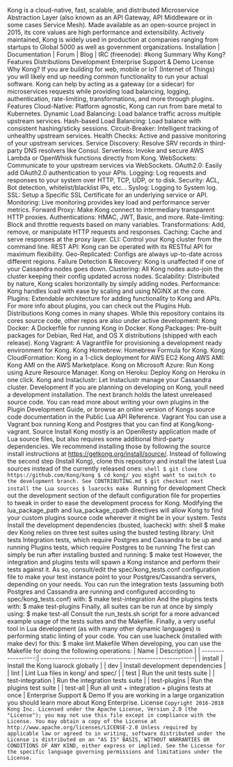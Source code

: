 Kong is a cloud-native, fast, scalable, and distributed Microservice Abstraction Layer (also known as an API Gateway, API Middleware or in some cases Service Mesh). Made available as an open-source project in 2015, its core values are high performance and extensibility. Actively maintained, Kong is widely used in production at companies ranging from startups to Global 5000 as well as government organizations. Installation | Documentation | Forum | Blog | IRC (freenode): #kong Summary Why Kong? Features Distributions Development Enterprise Support & Demo License Why Kong? If you are building for web, mobile or IoT (Internet of Things) you will likely end up needing common functionality to run your actual software. Kong can help by acting as a gateway (or a sidecar) for microservices requests while providing load balancing, logging, authentication, rate-limiting, transformations, and more through plugins. Features Cloud-Native: Platform agnostic, Kong can run from bare metal to Kubernetes. Dynamic Load Balancing: Load balance traffic across multiple upstream services. Hash-based Load Balancing: Load balance with consistent hashing/sticky sessions. Circuit-Breaker: Intelligent tracking of unhealthy upstream services. Health Checks: Active and passive monitoring of your upstream services. Service Discovery: Resolve SRV records in third-party DNS resolvers like Consul. Serverless: Invoke and secure AWS Lambda or OpenWhisk functions directly from Kong. WebSockets: Communicate to your upstream services via WebSockets. OAuth2.0: Easily add OAuth2.0 authentication to your APIs. Logging: Log requests and responses to your system over HTTP, TCP, UDP, or to disk. Security: ACL, Bot detection, whitelist/blacklist IPs, etc... Syslog: Logging to System log. SSL: Setup a Specific SSL Certificate for an underlying service or API. Monitoring: Live monitoring provides key load and performance server metrics. Forward Proxy: Make Kong connect to intermediary transparent HTTP proxies. Authentications: HMAC, JWT, Basic, and more. Rate-limiting: Block and throttle requests based on many variables. Transformations: Add, remove, or manipulate HTTP requests and responses. Caching: Cache and serve responses at the proxy layer. CLI: Control your Kong cluster from the command line. REST API: Kong can be operated with its RESTful API for maximum flexibility. Geo-Replicated: Configs are always up-to-date across different regions. Failure Detection & Recovery: Kong is unaffected if one of your Cassandra nodes goes down. Clustering: All Kong nodes auto-join the cluster keeping their config updated across nodes. Scalability: Distributed by nature, Kong scales horizontally by simply adding nodes. Performance: Kong handles load with ease by scaling and using NGINX at the core. Plugins: Extendable architecture for adding functionality to Kong and APIs. For more info about plugins, you can check out the Plugins Hub. Distributions Kong comes in many shapes. While this repository contains its cores source code, other repos are also under active development: Kong Docker: A Dockerfile for running Kong in Docker. Kong Packages: Pre-built packages for Debian, Red Hat, and OS X distributions (shipped with each release). Kong Vagrant: A Vagrantfile for provisioning a development ready environment for Kong. Kong Homebrew: Homebrew Formula for Kong. Kong CloudFormation: Kong in a 1-click deployment for AWS EC2 Kong AWS AMI: Kong AMI on the AWS Marketplace. Kong on Microsoft Azure: Run Kong using Azure Resource Manager. Kong on Heroku: Deploy Kong on Heroku in one click. Kong and Instaclustr: Let Instaclustr manage your Cassandra cluster. Development If you are planning on developing on Kong, youll need a development installation. The next branch holds the latest unreleased source code. You can read more about writing your own plugins in the Plugin Development Guide, or browse an online version of Kongs source code documentation in the Public Lua API Reference. Vagrant You can use a Vagrant box running Kong and Postgres that you can find at Kong/kong-vagrant. Source Install Kong mostly is an OpenResty application made of Lua source files, but also requires some additional third-party dependencies. We recommend installing those by following the source install instructions at https://getkong.org/install/source/. Instead of following the second step (Install Kong), clone this repository and install the latest Lua sources instead of the currently released ones: ```shell $ git clone https://github.com/Kong/kong $ cd kong/ you might want to switch to the development branch. See CONTRIBUTING.md $ git checkout next install the Lua sources $ luarocks make ``` Running for development Check out the development section of the default configuration file for properties to tweak in order to ease the development process for Kong. Modifying the lua_package_path and lua_package_cpath directives will allow Kong to find your custom plugins source code wherever it might be in your system. Tests Install the development dependencies (busted, luacheck) with: shell $ make dev Kong relies on three test suites using the busted testing library: Unit tests Integration tests, which require Postgres and Cassandra to be up and running Plugins tests, which require Postgres to be running The first can simply be run after installing busted and running: $ make test However, the integration and plugins tests will spawn a Kong instance and perform their tests against it. As so, consult/edit the spec/kong_tests.conf configuration file to make your test instance point to your Postgres/Cassandra servers, depending on your needs. You can run the integration tests (assuming both Postgres and Cassandra are running and configured according to spec/kong_tests.conf) with: $ make test-integration And the plugins tests with: $ make test-plugins Finally, all suites can be run at once by simply using: $ make test-all Consult the run_tests.sh script for a more advanced example usage of the tests suites and the Makefile. Finally, a very useful tool in Lua development (as with many other dynamic languages) is performing static linting of your code. You can use luacheck (installed with make dev) for this: $ make lint Makefile When developing, you can use the Makefile for doing the following operations: | Name | Description | | ------------------:| -------------------------------------------------------| | install | Install the Kong luarock globally | | dev | Install development dependencies | | lint | Lint Lua files in kong/ and spec/ | | test | Run the unit tests suite | | test-integration | Run the integration tests suite | | test-plugins | Run the plugins test suite | | test-all | Run all unit + integration + plugins tests at once | Enterprise Support & Demo If you are working in a large organization you should learn more about Kong Enterprise. License ``` Copyright 2016-2018 Kong Inc. Licensed under the Apache License, Version 2.0 (the "License"); you may not use this file except in compliance with the License. You may obtain a copy of the License at http://www.apache.org/licenses/LICENSE-2.0 Unless required by applicable law or agreed to in writing, software distributed under the License is distributed on an "AS IS" BASIS, WITHOUT WARRANTIES OR CONDITIONS OF ANY KIND, either express or implied. See the License for the specific language governing permissions and limitations under the License. ```